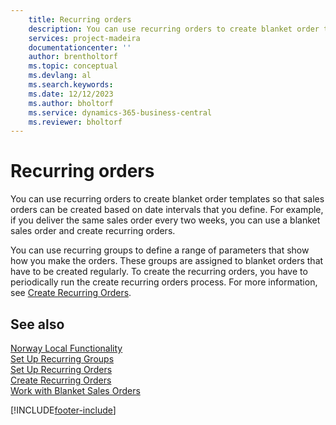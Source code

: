 ```yaml
---
    title: Recurring orders
    description: You can use recurring orders to create blanket order templates so that sales orders can be created based on date intervals that you define.
    services: project-madeira 
    documentationcenter: ''
    author: brentholtorf
    ms.topic: conceptual
    ms.devlang: al
    ms.search.keywords:
    ms.date: 12/12/2023
    ms.author: bholtorf
    ms.service: dynamics-365-business-central
    ms.reviewer: bholtorf
---
```

# Recurring orders
You can use recurring orders to create blanket order templates so that sales orders can be created based on date intervals that you define. For example, if you deliver the same sales order every two weeks, you can use a blanket sales order and create recurring orders.  

You can use recurring groups to define a range of parameters that show how you make the orders. These groups are assigned to blanket orders that have to be created regularly. To create the recurring orders, you have to periodically run the create recurring orders process. For more information, see [Create Recurring Orders](how-to-create-recurring-orders.md).  

## See also  
 [Norway Local Functionality](norway-local-functionality.md)   
 [Set Up Recurring Groups](how-to-set-up-recurring-groups.md)   
 [Set Up Recurring Orders](how-to-set-up-recurring-orders.md)   
 [Create Recurring Orders](how-to-create-recurring-orders.md)   
 [Work with Blanket Sales Orders](../../sales-how-to-create-blanket-sales-orders.md)


[!INCLUDE[footer-include](../../includes/footer-banner.md)]